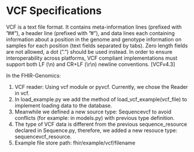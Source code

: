 # VCF Specifications

VCF is a text file format. It contains meta-information lines (prefixed with ”##”), a header line (prefixed with ”#”), and data lines each containing information about a position in the genome and genotype information on samples for each position (text fields separated by tabs). Zero length fields are not allowed, a dot (”.”) should be used instead. In order to ensure interoperability across platforms, VCF compliant implementations must support both LF (\n) and CR+LF (\r\n) newline conventions. [VCFv4.3]

In the FHIR-Genomics:

1. VCF reader: Using vcf module or pyvcf. Currently, we chose the Reader in vcf.
2. In load_example.py we add the method of load_vcf_example(vcf_file) to implement loading data to the database.
3. Meanwhile we defined a new source type: Sequencevcf to avoid conflicts (for example: in models.py) with previous type definition.
4. The type of VCF data is different from the previous sequence_resource declared in Sequence.py, therefore, we added a new resouce type: sequencevcf_resource.
5. Example file store path: fhir/example/vcf/filename
